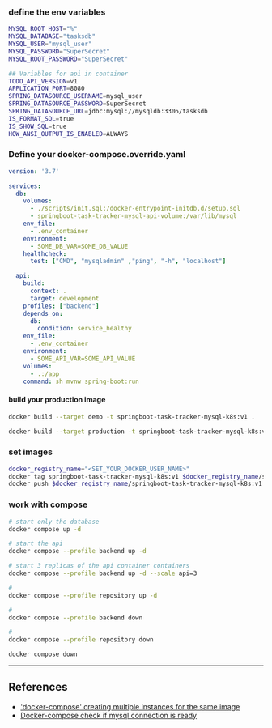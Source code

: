 

### define the env variables
```bash
MYSQL_ROOT_HOST="%"
MYSQL_DATABASE="tasksdb"
MYSQL_USER="mysql_user"
MYSQL_PASSWORD="SuperSecret"
MYSQL_ROOT_PASSWORD="SuperSecret"

## Variables for api in container
TODO_API_VERSION=v1
APPLICATION_PORT=8080
SPRING_DATASOURCE_USERNAME=mysql_user
SPRING_DATASOURCE_PASSWORD=SuperSecret
SPRING_DATASOURCE_URL=jdbc:mysql://mysqldb:3306/tasksdb
IS_FORMAT_SQL=true
IS_SHOW_SQL=true
HOW_ANSI_OUTPUT_IS_ENABLED=ALWAYS

```


### Define your docker-compose.override.yaml
```yaml
version: '3.7'

services: 
  db:    
    volumes:
      - ./scripts/init.sql:/docker-entrypoint-initdb.d/setup.sql 
      - springboot-task-tracker-mysql-api-volume:/var/lib/mysql
    env_file:
      - .env_container    
    environment:
      - SOME_DB_VAR=SOME_DB_VALUE
    healthcheck:
      test: ["CMD", "mysqladmin" ,"ping", "-h", "localhost"]

  api:
    build: 
      context: .
      target: development
    profiles: ["backend"]
    depends_on:
      db:
        condition: service_healthy
    env_file:
      - .env_container
    environment:
      - SOME_API_VAR=SOME_API_VALUE
    volumes:
      - .:/app
    command: sh mvnw spring-boot:run

```

#### build your production image
```bash
docker build --target demo -t springboot-task-tracker-mysql-k8s:v1 .

docker build --target production -t springboot-task-tracker-mysql-k8s:v1 .
```

### set images
```bash
docker_registry_name="<SET_YOUR_DOCKER_USER_NAME>"
docker tag springboot-task-tracker-mysql-k8s:v1 $docker_registry_name/springboot-task-tracker-mysql-k8s:v1
docker push $docker_registry_name/springboot-task-tracker-mysql-k8s:v1
```



### work with compose
```bash
# start only the database
docker compose up -d

# start the api
docker compose --profile backend up -d

# start 3 replicas of the api container containers
docker compose --profile backend up -d --scale api=3

#
docker compose --profile repository up -d

#
docker compose --profile backend down 

#
docker compose --profile repository down

docker compose down 
```

---

## References


- ['docker-compose' creating multiple instances for the same image](https://stackoverflow.com/questions/39663096/docker-compose-creating-multiple-instances-for-the-same-image)
- [Docker-compose check if mysql connection is ready](https://stackoverflow.com/questions/42567475/docker-compose-check-if-mysql-connection-is-ready)